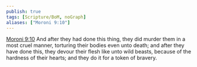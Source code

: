 ```yaml
---
publish: true
tags: [Scripture/BoM, noGraph]
aliases: ["Moroni 9:10"]
---
```

[Moroni 9:10](https://churchofjesuschrist.org/study/scriptures/bofm/moro/9?lang=eng&id=p10#p10) And after they had done this thing, they did murder them in a most cruel manner, torturing their bodies even unto death; and after they have done this, they devour their flesh like unto wild beasts, because of the hardness of their hearts; and they do it for a token of bravery.
